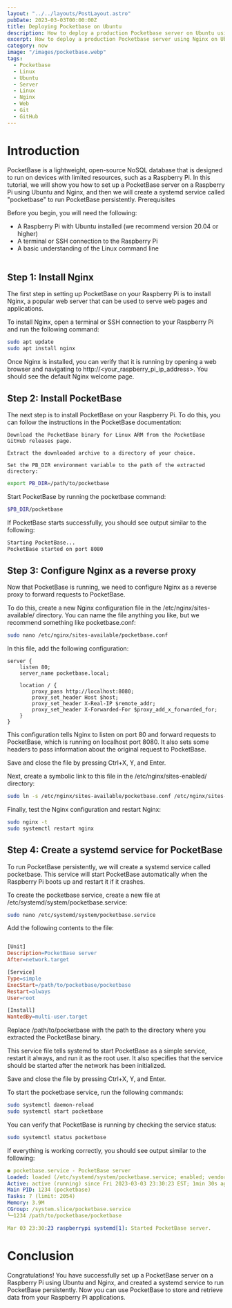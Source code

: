 ```yaml
---
layout: "../../layouts/PostLayout.astro"
pubDate: 2023-03-03T00:00:00Z
title: Deploying Pocketbase on Ubuntu
description: How to deploy a production Pocketbase server on Ubuntu using Nginx.
excerpt: How to deploy a production Pocketbase server using Nginx on Ubuntu.
category: now
image: "/images/pocketbase.webp"
tags:
  - Pocketbase
  - Linux
  - Ubuntu
  - Server
  - Linux
  - Nginx
  - Web
  - Git
  - GitHub
---
```


# Introduction

PocketBase is a lightweight, open-source NoSQL database that is designed to run on devices with limited resources, such as a Raspberry Pi. In this tutorial, we will show you how to set up a PocketBase server on a Raspberry Pi using Ubuntu and Nginx, and then we will create a systemd service called "pocketbase" to run PocketBase persistently.
Prerequisites

Before you begin, you will need the following:

- A Raspberry Pi with Ubuntu installed (we recommend version 20.04 or higher)
- A terminal or SSH connection to the Raspberry Pi
- A basic understanding of the Linux command line
  <br>
  <br>

## Step 1: Install Nginx

The first step in setting up PocketBase on your Raspberry Pi is to install Nginx, a popular web server that can be used to serve web pages and applications.

To install Nginx, open a terminal or SSH connection to your Raspberry Pi and run the following command:

```bash
sudo apt update
sudo apt install nginx
```

Once Nginx is installed, you can verify that it is running by opening a web browser and navigating to http://<your_raspberry_pi_ip_address>. You should see the default Nginx welcome page.

## Step 2: Install PocketBase

The next step is to install PocketBase on your Raspberry Pi. To do this, you can follow the instructions in the PocketBase documentation:

    Download the PocketBase binary for Linux ARM from the PocketBase GitHub releases page.

    Extract the downloaded archive to a directory of your choice.

    Set the PB_DIR environment variable to the path of the extracted directory:

```bash
export PB_DIR=/path/to/pocketbase
```

Start PocketBase by running the pocketbase command:

```bash
$PB_DIR/pocketbase
```

If PocketBase starts successfully, you should see output similar to the following:

```bash
Starting PocketBase...
PocketBase started on port 8080
```

## Step 3: Configure Nginx as a reverse proxy

Now that PocketBase is running, we need to configure Nginx as a reverse proxy to forward requests to PocketBase.

To do this, create a new Nginx configuration file in the /etc/nginx/sites-available/ directory. You can name the file anything you like, but we recommend something like pocketbase.conf:

```bash
sudo nano /etc/nginx/sites-available/pocketbase.conf
```

In this file, add the following configuration:

```
server {
    listen 80;
    server_name pocketbase.local;

    location / {
        proxy_pass http://localhost:8080;
        proxy_set_header Host $host;
        proxy_set_header X-Real-IP $remote_addr;
        proxy_set_header X-Forwarded-For $proxy_add_x_forwarded_for;
    }
}
```

This configuration tells Nginx to listen on port 80 and forward requests to PocketBase, which is running on localhost port 8080. It also sets some headers to pass information about the original request to PocketBase.

Save and close the file by pressing Ctrl+X, Y, and Enter.

Next, create a symbolic link to this file in the /etc/nginx/sites-enabled/ directory:

```bash
sudo ln -s /etc/nginx/sites-available/pocketbase.conf /etc/nginx/sites-enabled/
```

Finally, test the Nginx configuration and restart Nginx:

```bash
sudo nginx -t
sudo systemctl restart nginx
```

## Step 4: Create a systemd service for PocketBase

To run PocketBase persistently, we will create a systemd service called pocketbase. This service will start PocketBase automatically when the Raspberry Pi boots up and restart it if it crashes.

To create the pocketbase service, create a new file at /etc/systemd/system/pocketbase.service:

```bash
sudo nano /etc/systemd/system/pocketbase.service
```

Add the following contents to the file:

```makefile

[Unit]
Description=PocketBase server
After=network.target

[Service]
Type=simple
ExecStart=/path/to/pocketbase/pocketbase
Restart=always
User=root

[Install]
WantedBy=multi-user.target
```

Replace /path/to/pocketbase with the path to the directory where you extracted the PocketBase binary.

This service file tells systemd to start PocketBase as a simple service, restart it always, and run it as the root user. It also specifies that the service should be started after the network has been initialized.

Save and close the file by pressing Ctrl+X, Y, and Enter.

To start the pocketbase service, run the following commands:

```bash
sudo systemctl daemon-reload
sudo systemctl start pocketbase
```

You can verify that PocketBase is running by checking the service status:

```bash
sudo systemctl status pocketbase
```

If everything is working correctly, you should see output similar to the following:

```yaml
● pocketbase.service - PocketBase server
Loaded: loaded (/etc/systemd/system/pocketbase.service; enabled; vendor preset: enabled)
Active: active (running) since Fri 2023-03-03 23:30:23 EST; 1min 30s ago
Main PID: 1234 (pocketbase)
Tasks: 7 (limit: 2054)
Memory: 3.9M
CGroup: /system.slice/pocketbase.service
└─1234 /path/to/pocketbase/pocketbase

Mar 03 23:30:23 raspberrypi systemd[1]: Started PocketBase server.
```

# Conclusion

Congratulations! You have successfully set up a PocketBase server on a Raspberry Pi using Ubuntu and Nginx, and created a systemd service to run PocketBase persistently. Now you can use PocketBase to store and retrieve data from your Raspberry Pi applications.

